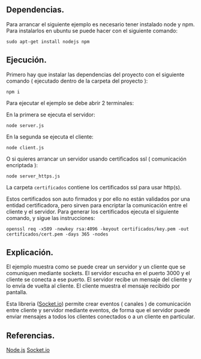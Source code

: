 ## Dependencias.

Para arrancar el siguiente ejemplo es necesario tener instalado node y npm.
Para instalarlos en ubuntu se puede hacer con el siguiente comando:

    sudo apt-get install nodejs npm

## Ejecución.

Primero hay que instalar las dependencias del proyecto con el siguiente comando ( ejecutado dentro de la carpeta del proyecto ):

    npm i

Para ejecutar el ejemplo se debe abrir 2 terminales:

En la primera se ejecuta el servidor:

    node server.js

En la segunda se ejecuta el cliente:
  
    node client.js

O si quieres arrancar un servidor usando certificados ssl ( comunicación encriptada ):

    node server_https.js

La carpeta `certificados` contiene los certificados ssl para usar http(s).

Estos certificados son auto firmados y por ello no están validados por una entidad certificadora, pero sirven para encriptar la comunicación entre el cliente y el servidor. Para generar los certificados ejecuta el siguiente comando, y sigue las instrucciones:
    
    openssl req -x509 -newkey rsa:4096 -keyout certificados/key.pem -out certificados/cert.pem -days 365 -nodes

## Explicación.

El ejemplo muestra como se puede crear un servidor y un cliente que se comuniquen mediante sockets. El servidor escucha en el puerto 3000 y el cliente se conecta a ese puerto. El servidor recibe un mensaje del cliente y lo envía de vuelta al cliente. El cliente muestra el mensaje recibido por pantalla.

Esta libreria ([Socket.io](https://socket.io/)) permite crear eventos ( canales ) de comunicación entre cliente y servidor mediante eventos, de forma que el servidor puede enviar mensajes a todos los clientes conectados o a un cliente en particular.

## Referencias.

[Node.js](https://nodejs.org/es/)
[Socket.io](https://socket.io/)